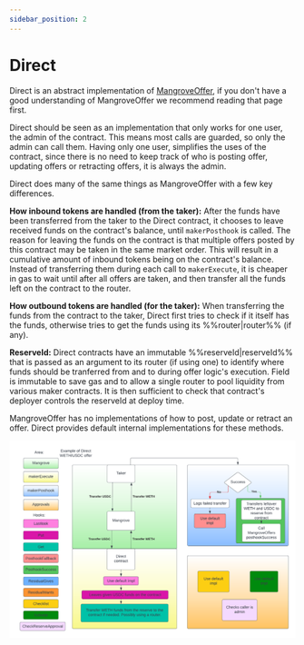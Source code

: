 ```yaml
---
sidebar_position: 2
---
```


# Direct

Direct is an abstract implementation of [MangroveOffer](mangrove-offer.md), if you don't have a good understanding of MangroveOffer we recommend reading that page first.

Direct should be seen as an implementation that only works for one user, the admin of the contract. This means most calls are guarded, so only the admin can call them. Having only one user, simplifies the uses of the contract, since there is no need to keep track of who is posting offer, updating offers or retracting offers, it is always the admin.

Direct does many of the same things as MangroveOffer with a few key differences.

**How inbound tokens are handled (from the taker):** After the funds have been transferred from the taker to the Direct contract, it chooses to leave received funds on the contract's balance, until `makerPosthook` is called. The reason for leaving the funds on the contract is that multiple offers posted by this contract may be taken in the same market order. This will result in a cumulative amount of inbound tokens being on the contract's balance. Instead of transferring them during each call to `makerExecute`, it is cheaper in gas to wait until after all offers are taken, and then transfer all the funds left on the contract to the router.

**How outbound tokens are handled (for the taker):** When transferring the funds from the contract to the taker, Direct first tries to check if it itself has the funds, otherwise tries to get the funds using its %%router|router%% (if any).

**ReserveId:** Direct contracts have an immutable %%reserveId|reserveId%% that is passed as an argument to its router (if using one) to identify where funds should be tranferred from and to during offer logic's execution. Field is immutable to save gas and to allow a single router to pool liquidity from various maker contracts. It is then sufficient to check that contract's deployer controls the reserveId at deploy time.

MangroveOffer has no implementations of how to post, update or retract an offer. Direct provides default internal implementations for these methods. 

![Flow of taking a offer made by Direct](../../../../static/img/assets/Direct.png)
